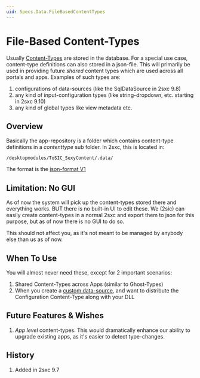 ```yaml
---
uid: Specs.Data.FileBasedContentTypes
---
```


# File-Based Content-Types 

Usually [Content-Types](xref:Basics.Data.ContentType) are stored in the database. For a special use case, content-type definitions can also stored in a json-file. This will primarily be used in providing future _shared_ content types which are used across all portals and apps. Examples of such types are:

1. configurations of data-sources (like the SqlDataSource in 2sxc 9.8) 
2. any kind of input-configuration types (like string-dropdown, etc. starting in 2sxc 9.10)
3. any kind of global types like view metadata etc.

## Overview
Basically the app-repository is a folder which contains content-type definitions in a _contenttype_ sub folder. In 2sxc, this is located in:

`/desktopmodules/ToSIC_SexyContent/.data/`

The format is the [json-format V1](xref:Specs.Data.Formats.JsonV1-ContentType)

## Limitation: No GUI
As of now the system will pick up the content-types stored there and everything works. BUT there is no built-in UI to edit these. We (2sic) can easily create content-types in a normal 2sxc and export them to json for this purpose, but as of now there is no GUI to do so. 

This should not affect you, as it's not meant to be managed by anybody else than us as of now. 

## When To Use
You will almost never need these, except for 2 important scenarios:

1. Shared Content-Types across Apps (similar to Ghost-Types)
1. When you create a [custom data-source](xref:Specs.DataSources.Custom), and want to distribute the Configuration Content-Type along with your DLL

## Future Features & Wishes

1. _App level_ content-types. This would dramatically enhance our ability to upgrade existing apps, as it's easier to detect type-changes. 

## History

1. Added in 2sxc 9.7

